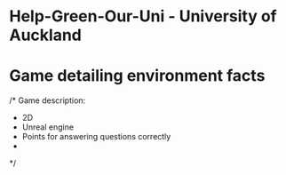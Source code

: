 # Help-Green-Our-Uni - University of Auckland
# Game detailing environment facts
/*
Game description:
- 2D
- Unreal engine
- Points for answering questions correctly
- 
*/
